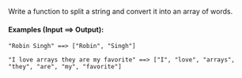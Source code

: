Write a function to split a string and convert it into an array of words.

#### Examples (Input ==> Output):
```
"Robin Singh" ==> ["Robin", "Singh"]

"I love arrays they are my favorite" ==> ["I", "love", "arrays", "they", "are", "my", "favorite"]
```